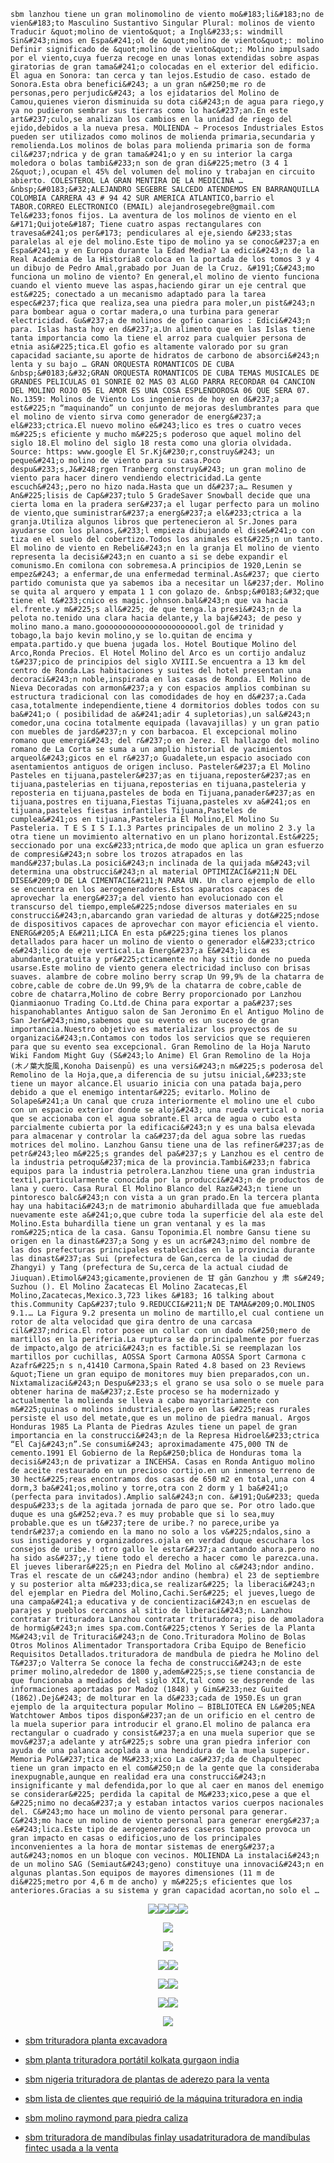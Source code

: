 
```
sbm lanzhou tiene un gran molinomolino de viento mo&#183;li&#183;no de vien&#183;to Masculino Sustantivo Singular Plural: molinos de viento Traducir &quot;molino de viento&quot; a Ingl&#233;s: windmill Sin&#243;nimos en Espa&#241;ol de &quot;molino de viento&quot;: molino Definir significado de &quot;molino de viento&quot;: Molino impulsado por el viento,cuya fuerza recoge en unas lonas extendidas sobre aspas giratorias de gran tama&#241;o colocadas en el exterior del edificio. El agua en Sonora: tan cerca y tan lejos.Estudio de caso. estado de Sonora.Esta obra benefici&#243; a un gran n&#250;me ro de personas,pero perjudic&#243; a los ejidatarios del Molino de Camou,quienes vieron disminuida su dota ci&#243;n de agua para riego,y ya no pudieron sembrar sus tierras como lo hac&#237;an.En este art&#237;culo,se analizan los cambios en la unidad de riego del ejido,debidos a la nueva presa. MOLIENDA ~ Procesos Industriales Estos pueden ser utilizados como molinos de molienda primaria,secundaria y remolienda.Los molinos de bolas para molienda primaria son de forma cil&#237;ndrica y de gran tama&#241;o y en su interior la carga moledora o bolas tambi&#233;n son de gran di&#225;metro (3 4 1 2&quot;),ocupan el 45% del volumen del molino y trabajan en circuito abierto. COLESTEROL LA GRAN MENTIRA DE LA MEDICINA … &nbsp;&#0183;&#32;ALEJANDRO SEGEBRE SALCEDO ATENDEMOS EN BARRANQUILLA COLOMBIA CARRERA 43 # 94 42 SUR AMERICA ATLANTICO,barrio el TABOR.CORREO ELECTRONICO (EMAIL) alejandrosegebre@gmail.com Tel&#233;fonos fijos. La aventura de los molinos de viento en el &#171;Quijote&#187; Tiene cuatro aspas rectangulares con travesa&#241;os per&#173; pendiculares al eje,siendo &#233;stas paralelas al eje del molino.Este tipo de molino ya se conoc&#237;a en Espa&#241;a y en Europa durante la Edad Media? La edici&#243;n de la Real Academia de la Historia8 coloca en la portada de los tomos 3 y 4 un dibujo de Pedro Amal,grabado por Juan de la Cruz. &#191;C&#243;mo funciona un molino de viento? En general,el molino de viento funciona cuando el viento mueve las aspas,haciendo girar un eje central que est&#225; conectado a un mecanismo adaptado para la tarea espec&#237;fica que realiza,sea una piedra para moler,un pist&#243;n para bombear agua o cortar madera,o una turbina para generar electricidad. Gu&#237;a de molinos de gofio canarios : Edici&#243;n para. Islas hasta hoy en d&#237;a.Un alimento que en las Islas tiene tanta importancia como la tiene el arroz para cualquier persona de etnia asi&#225;tica.El gofio es altamente valorado por su gran capacidad saciante,su aporte de hidratos de carbono de absorci&#243;n lenta y su bajo … GRAN ORQUESTA ROMANTICOS DE CUBA &nbsp;&#0183;&#32;GRAN ORQUESTA ROMANTICOS DE CUBA TEMAS MUSICALES DE GRANDES PELICULAS 01 SONRIE 02 MAS 03 ALGO PARRA RECORDAR 04 CANCION DEL MOLINO ROJO 05 EL AMOR ES UNA COSA ESPLENDOROSA 06 QUE SERA 07. No.1359: Molinos de Viento Los ingenieros de hoy en d&#237;a est&#225;n “maquinando” un conjunto de mejoras deslumbrantes para que el molino de viento sirva como generador de energ&#237;a el&#233;ctrica.El nuevo molino e&#243;lico es tres o cuatro veces m&#225;s eficiente y mucho m&#225;s poderoso que aquel molino del siglo 18.El molino del siglo 18 resta como una gloria olvidada. Source: https: www.google El Sr.Kj&#230;r,construy&#243; un peque&#241;o molino de viento para su casa.Poco despu&#233;s,J&#248;rgen Tranberg construy&#243; un gran molino de viento para hacer dinero vendiendo electricidad.La gente escuch&#243;,pero no hizo nada.Hasta que un d&#237;a… Resumen y An&#225;lisis de Cap&#237;tulo 5 GradeSaver Snowball decide que una cierta loma en la pradera ser&#237;a el lugar perfecto para un molino de viento,que suministrar&#237;a energ&#237;a el&#233;ctrica a la granja.Utiliza algunos libros que pertenecieron al Sr.Jones para ayudarse con los planos,&#233;l empieza dibujando el dise&#241;o con tiza en el suelo del cobertizo.Todos los animales est&#225;n un tanto. El molino de viento en Rebeli&#243;n en la granja El molino de viento representa la decisi&#243;n en cuanto a si se debe expandir el comunismo.En comilona con sobremesa.A principios de 1920,Lenin se empez&#243; a enfermar,de una enfermedad terminal.As&#237; que cierto partido comunista que ya sabemos iba a necesitar un l&#237;der. Molino se quita al arquero y empata 1 1 con golazo de. &nbsp;&#0183;&#32;que tiene el t&#233;cnico es magic.johnson.bal&#243;n que va hacia el.frente.y m&#225;s all&#225; de que tenga.la presi&#243;n de la pelota no.tenido una clara hacia delante,y la baj&#243; de peso y molino mano.a mano.gooooooooooooooooooooool.gol de trinidad y tobago,la bajo kevin molino,y se lo.quitan de encima y empata.partido.y que buena jugada los. Hotel Boutique Molino del Arco,Ronda Precios. El Hotel Molino del Arco es un cortijo andaluz t&#237;pico de principios del siglo XVIII.Se encuentra a 13 km del centro de Ronda.Las habitaciones y suites del hotel presentan una decoraci&#243;n noble,inspirada en las casas de Ronda. El Molino de Nieva Decoradas con armon&#237;a y con espacios amplios combinan su estructura tradicional con las comodidades de hoy en d&#237;a.Cada casa,totalmente independiente,tiene 4 dormitorios dobles todos con su ba&#241;o ( posibilidad de a&#241;adir 4 supletorias),un sal&#243;n comedor,una cocina totalmente equipada (lavavajillas) y un gran patio con muebles de jard&#237;n y con barbacoa. El excepcional molino romano que emergi&#243; del r&#237;o en Jerez. El hallazgo del molino romano de La Corta se suma a un amplio historial de yacimientos arqueol&#243;gicos en el r&#237;o Guadalete,un espacio asociado con asentamientos antiguos de origen incluso. Pasteler&#237;a El Molino Pasteles en tijuana,pasteler&#237;as en tijuana,reposter&#237;as en tijuana,pastelerias en tijuana,reposterias en tijuana,pasteleria y reposteria en tijuana,pasteles de boda en Tijuana,panader&#237;as en tijuana,postres en tijuana,Fiestas Tijuana,pasteles xv a&#241;os en tijuana,pasteles fiestas infantiles Tijuana,Pasteles de cumplea&#241;os en tijuana,Pasteleria El Molino,El Molino Su Pasteleria. T E S I S I.1.3 Partes principales de un molino 2 3.y la otra tiene un movimiento alternativo en un plano horizontal.Est&#225; seccionado por una exc&#233;ntrica,de modo que aplica un gran esfuerzo de compresi&#243;n sobre los trozos atrapados en las mand&#237;bulas.La posici&#243;n inclinada de la quijada m&#243;vil determina una obstrucci&#243;n al material OPTIMIZACI&#211;N DEL DISE&#209;O DE LA CIMENTACI&#211;N PARA UN. Un claro ejemplo de ello se encuentra en los aerogeneradores.Estos aparatos capaces de aprovechar la energ&#237;a del viento han evolucionado con el transcurso del tiempo,emple&#225;ndose diversos materiales en su construcci&#243;n,abarcando gran variedad de alturas y dot&#225;ndose de dispositivos capaces de aprovechar con mayor eficiencia el viento. ENERG&#205;A E&#211;LICA En esta p&#225;gina tienes los planos detallados para hacer un molino de viento o generador el&#233;ctrico e&#243;lico de eje vertical.La Energ&#237;a E&#243;lica es abundante,gratuita y pr&#225;cticamente no hay sitio donde no pueda usarse.Este molino de viento genera electricidad incluso con brisas suaves. alambre de cobre molino berry scrap Un 99,9% de la chatarra de cobre,cable de cobre de.Un 99,9% de la chatarra de cobre,cable de cobre de chatarra,Molino de cobre Berry proporcionado por Lanzhou Qianmiaonuo Trading Co.Ltd.de China para exportar a pa&#237;ses hispanohablantes Antiguo salon de San Jeronimo En el Antiguo Molino de San Jer&#243;nimo,sabemos que su evento es un suceso de gran importancia.Nuestro objetivo es materializar los proyectos de su organizaci&#243;n.Contamos con todos los servicios que se requieren para que su evento sea excepcional. Gran Remolino de la Hoja Naruto Wiki Fandom Might Guy (S&#243;lo Anime) El Gran Remolino de la Hoja (木ノ葉大旋風,Konoha Daisenpū) es una versi&#243;n m&#225;s poderosa del Remolino de la Hoja,que,a diferencia de su jutsu inicial,&#233;ste tiene un mayor alcance.El usuario inicia con una patada baja,pero debido a que el enemigo intentar&#225; evitarlo. Molino de Solape&#241;a Un canal que cruza interiormente el molino une el cubo con un espacio exterior donde se aloj&#243; una rueda vertical o noria que se accionaba con el agua sobrante.El arca de agua o cubo esta parcialmente cubierta por la edificaci&#243;n y es una balsa elevada para almacenar y controlar la ca&#237;da del agua sobre las ruedas motrices del molino. Lanzhou Gansu tiene una de las refiner&#237;as de petr&#243;leo m&#225;s grandes del pa&#237;s y Lanzhou es el centro de la industria petroqu&#237;mica de la provincia.Tambi&#233;n fabrica equipos para la industria petrolera.Lanzhou tiene una gran industria textil,particularmente conocida por la producci&#243;n de productos de lana y cuero. Casa Rural El Molino Blanco del Raz&#243;n tiene un pintoresco balc&#243;n con vista a un gran prado.En la tercera planta hay una habitaci&#243;n de matrimonio abuhardillada que fue amueblada nuevamente este a&#241;o,que cubre toda la superficie del ala este del Molino.Esta buhardilla tiene un gran ventanal y es la mas rom&#225;ntica de la casa. Gansu Toponimia.El nombre Gansu tiene su origen en la dinast&#237;a Song y es un acr&#243;nimo del nombre de las dos prefecturas principales establecidas en la provincia durante las dinast&#237;as Sui (prefectura de Gan,cerca de la ciudad de Zhangyi) y Tang (prefectura de Su,cerca de la actual ciudad de Jiuquan).Etimol&#243;gicamente,provienen de 甘 gān Ganzhou y 肃 s&#249; Suzhou (). El Molino Zacatecas El Molino Zacatecas,El Molino,Zacatecas,Mexico.3,723 likes &#183; 16 talking about this.Community Cap&#237;tulo 9.REDUCCI&#211;N DE TAMA&#209;O.MOLINOS 9.1.… La Figura 9.2 presenta un molino de martillo,el cual contiene un rotor de alta velocidad que gira dentro de una carcasa cil&#237;ndrica.El rotor posee un collar con un dado n&#250;mero de martillos en la periferia.La ruptura se da principalmente por fuerzas de impacto,algo de atrici&#243;n es factible.Si se reemplazan los martillos por cuchillas, AOSSA Sport Carmona AOSSA Sport Carmona c Azafr&#225;n s n,41410 Carmona,Spain Rated 4.8 based on 23 Reviews &quot;Tiene un gran equipo de monitores muy bien preparados,con un. Nixtamalizaci&#243;n Despu&#233;s el grano se usa solo o se muele para obtener harina de ma&#237;z.Este proceso se ha modernizado y actualmente la molienda se lleva a cabo mayoritariamente con m&#225;quinas o molinos industriales,pero en las &#225;reas rurales persiste el uso del metate,que es un molino de piedra manual. Argos Honduras 1985 La Planta de Piedras Azules tiene un papel de gran importancia en la construcci&#243;n de la Represa Hidroel&#233;ctrica “El Caj&#243;n”.Se consumi&#243; aproximadamente 475,000 TN de cemento.1991 El Gobierno de la Rep&#250;blica de Honduras toma la decisi&#243;n de privatizar a INCEHSA. Casas en Ronda Antiguo molino de aceite restaurado en un precioso cortijo.en un inmenso terreno de 30 hect&#225;reas encontramos dos casas de 650 m2 en total,una con 4 dorm,3 ba&#241;os,molino y torre,otra con 2 dorm y 1 ba&#241;o (perfecta para invitados).Amplio sal&#243;n con. &#191;Qu&#233; queda despu&#233;s de la agitada jornada de paro que se. Por otro lado.que duque es una g&#252;eva.? es muy probable que si lo sea,muy probable.que es un t&#237;tere de uribe.? no parece,uribe ya tendr&#237;a comiendo en la mano no solo a los v&#225;ndalos,sino a sus instigadores y organizadores.ojala en verdad duque escuchara los consejos de uribe.! otro gallo le estar&#237;a cantando ahora.pero no ha sido as&#237;,y tiene todo el derecho a hacer como le parezca.una. El jueves liberar&#225;n en Piedra del Molino al c&#243;ndor andino. Tras el rescate de un c&#243;ndor andino (hembra) el 23 de septiembre y su posterior alta m&#233;dica,se realizar&#225; la liberaci&#243;n del ejemplar en Piedra del Molino,Cachi.Ser&#225; el jueves,luego de una campa&#241;a educativa y de concientizaci&#243;n en escuelas de parajes y pueblos cercanos al sitio de liberaci&#243;n. Lanzhou contratar trituradora Lanzhou contratar trituradora; piso de amoladora de hormig&#243;n imes spa.com.Cont&#225;ctenos Y Series de la Planta M&#243;vil de Trituraci&#243;n de Cono.Trituradora Molino de Bolas Otros Molinos Alimentador Transportadora Criba Equipo de Beneficio Requisitos Detallados.trituradora de mandbula de piedra he Molino del T&#237;o Valterra Se conoce la fecha de construcci&#243;n de este primer molino,alrededor de 1800 y,adem&#225;s,se tiene constancia de que funcionaba a mediados del siglo XIX,tal como se desprende de las informaciones aportadas por Madoz (1848) y Gim&#233;nez Guited (1862).Dej&#243; de molturar en la d&#233;cada de 1950.Es un gran ejemplo de la arquitectura popular Molino — BIBLIOTECA EN L&#205;NEA Watchtower Ambos tipos dispon&#237;an de un orificio en el centro de la muela superior para introducir el grano.El molino de palanca era rectangular o cuadrado y consist&#237;a en una muela superior que se mov&#237;a adelante y atr&#225;s sobre una gran piedra inferior con ayuda de una palanca acoplada a una hendidura de la muela superior. Memoria Pol&#237;tica de M&#233;xico La ca&#237;da de Chapultepec tiene un gran impacto en el com&#250;n de la gente que la consideraba inexpugnable,aunque en realidad era una construcci&#243;n insignificante y mal defendida,por lo que al caer en manos del enemigo se considerar&#225; perdida la capital de M&#233;xico,pese a que el &#225;nimo no deca&#237;a y estaban intactos varios cuerpos nacionales del. C&#243;mo hace un molino de viento personal para generar. C&#243;mo hace un molino de viento personal para generar energ&#237;a e&#243;lica.Este tipo de aerogeneradores caseros tampoco provoca un gran impacto en casas o edificios,uno de los principales inconvenientes a la hora de montar sistemas de energ&#237;a aut&#243;nomos en un bloque con vecinos. MOLIENDA La instalaci&#243;n de un molino SAG (Semiaut&#243;geno) constituye una innovaci&#243;n en algunas plantas.Son equipos de mayores dimensiones (11 m de di&#225;metro por 4,6 m de ancho) y m&#225;s eficientes que los anteriores.Gracias a su sistema y gran capacidad acortan,no solo el … 
```

<div align="center">

<a href="https://es-mill.shibang-china.com/github&k=sbm+lanzhou+tiene+un+gran+molino"><img src="https://static.shibang-china.com/es/mill/index.jpg"></a><a href="https://es-mill.shibang-china.com/materials.htmlgithub&k=sbm+lanzhou+tiene+un+gran+molino"><img src="https://static.shibang-china.com/es/mill/materials.jpg"></a><a href="https://es-mill.shibang-china.com/about.htmlgithub&k=sbm+lanzhou+tiene+un+gran+molino"><img src="https://static.shibang-china.com/es/mill/about.jpg"></a><a href="https://es-mill.shibang-china.com/contact.htmlgithub&k=sbm+lanzhou+tiene+un+gran+molino"><img src="https://static.shibang-china.com/es/mill/contact.jpg"></a>

<a href="https://es-mill.shibang-china.com/github&k=sbm+lanzhou+tiene+un+gran+molino"><img src="https://static.shibang-china.com/es/mill/banner.jpg"></a>

<a href="https://swt.shibang-china.com/github&k=sbm+lanzhou+tiene+un+gran+molino"><img src="https://static.shibang-china.com/es/mill/chat.jpg"></a>

<a href="https://es-mill.shibang-china.com/products/vertical-roller-mill.htmlgithub&k=sbm+lanzhou+tiene+un+gran+molino"><img src="https://static.shibang-china.com/es/mill/vertical.jpg"></a><a href="https://es-mill.shibang-china.com/products/raymond-mill.htmlgithub&k=sbm+lanzhou+tiene+un+gran+molino"><img src="https://static.shibang-china.com/es/mill/raymond.jpg"></a>

<a href="https://es-mill.shibang-china.com/products/ultrafine-grinding-mill.htmlgithub&k=sbm+lanzhou+tiene+un+gran+molino"><img src="https://static.shibang-china.com/es/mill/ultrafine.jpg"></a><a href="https://es-mill.shibang-china.com/products/trapezium-grinding-mill.htmlgithub&k=sbm+lanzhou+tiene+un+gran+molino"><img src="https://static.shibang-china.com/es/mill/trapezium.jpg"></a>

<a href="https://es-mill.shibang-china.com/products/ball-mill.htmlgithub&k=sbm+lanzhou+tiene+un+gran+molino"><img src="https://static.shibang-china.com/es/mill/ball.jpg"></a><a href="https://es-mill.shibang-china.com/products/hammer-mill.htmlgithub&k=sbm+lanzhou+tiene+un+gran+molino"><img src="https://static.shibang-china.com/es/mill/hammer.jpg"></a>

<a href="https://swt.shibang-china.com/github&k=sbm+lanzhou+tiene+un+gran+molino"><img src="https://static.shibang-china.com/es/mill/case.jpg"></a>

</div>


* [sbm trituradora planta excavadora](sbm%20trituradora%20planta%20excavadora.md)

* [sbm planta trituradora portátil kolkata gurgaon india](sbm%20planta%20trituradora%20port%C3%A1til%20kolkata%20gurgaon%20india.md)

* [sbm nigeria trituradora de plantas de aderezo para la venta](sbm%20nigeria%20trituradora%20de%20plantas%20de%20aderezo%20para%20la%20venta.md)

* [sbm lista de clientes que requirió de la máquina trituradora en india](sbm%20lista%20de%20clientes%20que%20requiri%C3%B3%20de%20la%20m%C3%A1quina%20trituradora%20en%20india.md)

* [sbm molino raymond para piedra caliza](sbm%20molino%20raymond%20para%20piedra%20caliza.md)

* [sbm trituradora de mandíbulas finlay usadatrituradora de mandíbulas fintec usada a la venta](sbm%20trituradora%20de%20mand%C3%ADbulas%20finlay%20usadatrituradora%20de%20mand%C3%ADbulas%20fintec%20usada%20a%20la%20venta.md)